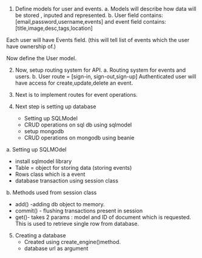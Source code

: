1. Define models for user and events.
   a. Models will describe how data will be stored , inputed and represented.
   b. User field contains:
   [email,password,username,events]
   and event field contains:
   [title,image,desc,tags,location]

Each user will have Events field. (this will tell list of events which the user have ownership of.)

Now define the User model.

2. Now, setup routing system for API.
   a. Routing system for events and users.
   b. User route = [sign-in, sign-out,sign-up]
Authenticated user will have access for create,update,delete an event.

3. Next is to implement routes for event operations.

4. Next step is setting up database

   - Setting up SQLModel
   - CRUD operations on sql db using sqlmodel
   - setup mongodb
   - CRUD operations on mongodb using beanie

a. Setting up SQLMOdel
   - install sqlmodel library
   - Table = object for storing data (storing events)
   - Rows class which is a event
   - database transaction using session class

b. Methods used from session class
   - add() -adding db object to memory.
   - commit() - flushing transactions present in session
   - get()- takes 2 params : model and ID of document which is requested. This is used to retrieve single row from database.

5. Creating a database
   - Created using create_engine()method.
   - database url as argument
